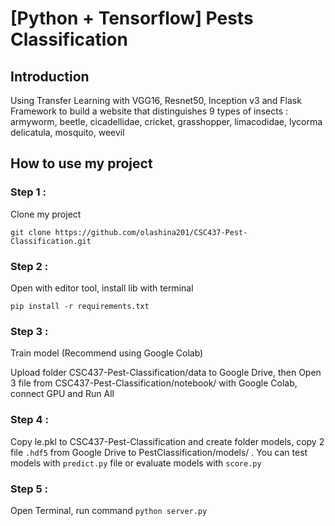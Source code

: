 # [Python + Tensorflow] Pests Classification

## Introduction

Using Transfer Learning with VGG16, Resnet50, Inception v3 and Flask Framework to build a website that distinguishes 9 types of insects : armyworm, beetle, cicadellidae, cricket, grasshopper, limacodidae, lycorma delicatula, mosquito, weevil

## How to use my project

### Step 1 : 

Clone my project 

`git clone https://github.com/olashina201/CSC437-Pest-Classification.git`

### Step 2 : 

Open with editor tool, install lib with terminal

`pip install -r requirements.txt`

### Step 3 : 

Train model (Recommend using Google Colab)

Upload folder CSC437-Pest-Classification/data to Google Drive, then Open 3 file from CSC437-Pest-Classification/notebook/ with Google Colab, connect GPU and Run All 

### Step 4 : 

Copy le.pkl to CSC437-Pest-Classification and create folder models, copy 2 file `.hdf5` from Google Drive to  PestClassification/models/ . You can test models with `predict.py` file or evaluate models with `score.py`

### Step 5 : 

Open Terminal, run command `python server.py`